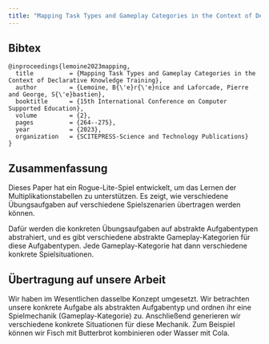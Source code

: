 ```yaml
---
title: "Mapping Task Types and Gameplay Categories in the Context of Declarative Knowledge Training"
---
```


## Bibtex

```
@inproceedings{lemoine2023mapping,
  title          = {Mapping Task Types and Gameplay Categories in the Context of Declarative Knowledge Training},
  author         = {Lemoine, B{\'e}r{\'e}nice and Laforcade, Pierre and George, S{\'e}bastien},
  booktitle      = {15th International Conference on Computer Supported Education},
  volume         = {2},
  pages          = {264--275},
  year           = {2023},
  organization   = {SCITEPRESS-Science and Technology Publications}
}
```

## Zusammenfassung

Dieses Paper hat ein Rogue-Lite-Spiel entwickelt, um das Lernen der Multiplikationstabellen zu unterstützen. Es zeigt, wie verschiedene Übungsaufgaben auf verschiedene Spielszenarien übertragen werden können.

Dafür werden die konkreten Übungsaufgaben auf abstrakte Aufgabentypen abstrahiert, und es gibt verschiedene abstrakte Gameplay-Kategorien für diese Aufgabentypen. Jede Gameplay-Kategorie hat dann verschiedene konkrete Spielsituationen.

## Übertragung auf unsere Arbeit

Wir haben im Wesentlichen dasselbe Konzept umgesetzt. Wir betrachten unsere konkrete Aufgabe als abstrakten Aufgabentyp und ordnen ihr eine Spielmechanik (Gameplay-Kategorie) zu. Anschließend generieren wir verschiedene konkrete Situationen für diese Mechanik. Zum Beispiel können wir Fisch mit Butterbrot kombinieren oder Wasser mit Cola.
